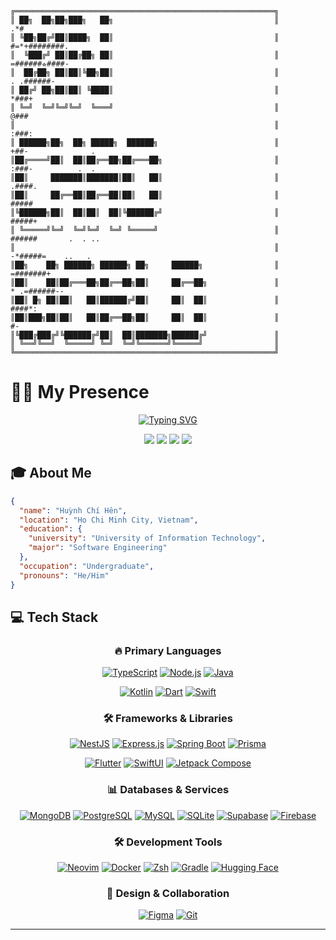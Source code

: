 ```
╔══════════════════════════════════════════════════════════╗                                               
║ ██╗  ██╗██╗███╗   ██╗                                    ║                .*#                         
║ ╚██╗██╔╝██║████╗  ██║                                    ║          #=*+########.                      
║  ╚███╔╝ ██║██╔██╗ ██║                                    ║           =######⭐︎####-                    
║  ██╔██╗ ██║██║╚██╗██║                                    ║            . .######-
║ ██╔╝ ██╗██║██║ ╚████║                                    ║                *###+                        
║ ╚═╝  ╚═╝╚═╝╚═╝  ╚═══╝                                    ║               @###                         
║                                                          ║                 :###:                       
║ ██████╗██╗  ██╗ █████╗  ██████╗                          ║                    +##-              .        
║██╔════╝██║  ██║██╔══██╗██╔═══██╗                         ║                     :###-          .  .             
║██║     ███████║███████║██║   ██║                         ║                      .####.                  
║██║     ██╔══██║██╔══██║██║   ██║                         ║                       #####                  
║╚██████╗██║  ██║██║  ██║╚██████╔╝                         ║                       #####+                 
║ ╚═════╝╚═╝  ╚═╝╚═╝  ╚═╝ ╚═════╝                          ║                       ######       .  . ..          
║                                                          ║                     -*#####=    ..   .       
║██╗    ██╗ ██████╗ ██████╗ ██╗     ██████╗                ║                   =#######+                  
║██║    ██║██╔═══██╗██╔══██╗██║     ██╔══██╗               ║             * .=######--                     
║██║ █╗ ██║██║   ██║██████╔╝██║     ██║  ██║               ║                 ####*:                       
║██║███╗██║██║   ██║██╔══██╗██║     ██║  ██║               ║                 #-                          
║╚███╔███╔╝╚██████╔╝██║  ██║███████╗██████╔╝               ║                 
║ ╚══╝╚══╝  ╚═════╝ ╚═╝  ╚═╝╚══════╝╚═════╝                ║
╚══════════════════════════════════════════════════════════╝
```
# 👨‍💻 My Presence

<div align="center">

[![Typing SVG](https://readme-typing-svg.herokuapp.com?font=Space+Mono&size=50&pause=800&color=FF5733F2&center=true&vCenter=true&width=800&lines=Hello%2C+World!;Xin+ch%C3%A0o%2C+Th%E1%BA%BF+gi%E1%BB%9Bi!;Bonjour%2C+le+monde!;%C2%A1Hola%2C+Mundo!;Hallo%2C+Welt!;%E3%81%93%E3%82%93%E3%81%AB%E3%81%A1%E3%81%AF%E3%80%81%E4%B8%96%E7%95%8C!;%EC%95%88%EB%85%95%2C+%EC%84%B8%EC%83%81!;%E4%BD%A0%E5%A5%BD%EF%BC%8C%E4%B8%96%E7%95%8C%EF%BC%81)](https://git.io/typing-svg)
  
[<img src="https://img.shields.io/badge/GitHub-100000?style=for-the-badge&logo=github&logoColor=white" />](https://github.com/LwkPhoenix)
[<img src="https://custom-icon-badges.demolab.com/badge/-Email-red?style=for-the-badge&logo=mail&logoColor=white"/>](mailto:Huynhchihen2005@gmail.com)
[<img src="https://custom-icon-badges.demolab.com/badge/-LinkedIn-0077B5?style=for-the-badge&logo=linkedin&logoColor=white"/>](https://www.linkedin.com/in/chihenhuynh/)
[<img src="https://custom-icon-badges.demolab.com/badge/-Facebook-1877F2?style=for-the-badge&logo=facebook&logoColor=white"/>](https://www.facebook.com/chihen.huynh)



</div>

## 🎓 About Me
```json
{
  "name": "Huỳnh Chí Hên",
  "location": "Ho Chi Minh City, Vietnam",
  "education": {
    "university": "University of Information Technology",
    "major": "Software Engineering"
  },
  "occupation": "Undergraduate",
  "pronouns": "He/Him"
}
```


## 💻 Tech Stack
<div align="center">

### 🔥 Primary Languages
[![TypeScript](https://img.shields.io/badge/TypeScript-3178C6?style=for-the-badge&logo=typescript&logoColor=white&labelColor=3178C6)](https://www.typescriptlang.org/)
[![Node.js](https://img.shields.io/badge/Node.js-339933?style=for-the-badge&logo=node.js&logoColor=white&labelColor=339933)](https://nodejs.org/)
[![Java](https://img.shields.io/badge/java-%23ED8B00?style=for-the-badge&logo=openjdk&logoColor=white&labelColor=ED8B00)](https://www.java.com/)

[![Kotlin](https://img.shields.io/badge/Kotlin-0095D5?style=for-the-badge&logo=kotlin&logoColor=white&labelColor=0095D5)](https://developer.android.com/kotlin)
[![Dart](https://img.shields.io/badge/Dart-0175C2?style=for-the-badge&logo=dart&logoColor=white&labelColor=0175C2)](https://dart.dev)
[![Swift](https://img.shields.io/badge/Swift-FA7343?style=for-the-badge&logo=swift&logoColor=white&labelColor=FA7343)](https://developer.apple.com/swift/)


### 🛠️ Frameworks & Libraries
[![NestJS](https://img.shields.io/badge/NestJS-E0234E?style=for-the-badge&logo=nestjs&logoColor=white&labelColor=E0234E)](https://nestjs.com/)
[![Express.js](https://img.shields.io/badge/Express.js-000000?style=for-the-badge&logo=express&logoColor=white&labelColor=000000)](https://expressjs.com/)
[![Spring Boot](https://img.shields.io/badge/Spring%20Boot-6DB33F?style=for-the-badge&logo=springboot&logoColor=white&labelColor=6DB33F)](https://spring.io/projects/spring-boot)
[![Prisma](https://img.shields.io/badge/Prisma-2D3748?style=for-the-badge&logo=prisma&logoColor=white&labelColor=2D3748)](https://www.prisma.io/)

[![Flutter](https://img.shields.io/badge/Flutter-02569B?style=for-the-badge&logo=flutter&logoColor=white&labelColor=02569B)](https://flutter.dev)
[![SwiftUI](https://img.shields.io/badge/SwiftUI-FA7343?style=for-the-badge&logo=swift&logoColor=white&labelColor=FA7343)](https://developer.apple.com/swiftui/)
[![Jetpack Compose](https://img.shields.io/badge/Jetpack%20Compose-4285F4?style=for-the-badge&logo=android&logoColor=white&labelColor=4285F4)](https://developer.android.com/jetpack/compose)

### 📊 Databases & Services
[![MongoDB](https://img.shields.io/badge/MongoDB-47A248?style=for-the-badge&logo=mongodb&logoColor=white&labelColor=47A248)](https://www.mongodb.com/)
[![PostgreSQL](https://img.shields.io/badge/PostgreSQL-336791?style=for-the-badge&logo=postgresql&logoColor=white&labelColor=336791)](https://www.postgresql.org/)
[![MySQL](https://img.shields.io/badge/MySQL-4479A1?style=for-the-badge&logo=mysql&logoColor=white&labelColor=4479A1)](https://www.mysql.com/)
[![SQLite](https://img.shields.io/badge/SQLite-003B57?style=for-the-badge&logo=sqlite&logoColor=white&labelColor=003B57)](https://www.sqlite.org/)
[![Supabase](https://img.shields.io/badge/Supabase-3ECF8E?style=for-the-badge&logo=supabase&logoColor=white&labelColor=3ECF8E)](https://supabase.com/)
[![Firebase](https://img.shields.io/badge/Firebase-FFCA28?style=for-the-badge&logo=firebase&logoColor=black&labelColor=FFCA28)](https://firebase.google.com/)


### 🛠️ Development Tools

[![Neovim](https://img.shields.io/badge/Neovim-57A143?style=for-the-badge&logo=neovim&logoColor=white&labelColor=57A143)](https://neovim.io/)
[![Docker](https://img.shields.io/badge/Docker-2496ED?style=for-the-badge&logo=docker&logoColor=white&labelColor=2496ED)](https://www.docker.com/)
[![Zsh](https://img.shields.io/badge/Zsh-6E5494?style=for-the-badge&logo=gnubash&logoColor=white&labelColor=6E5494)](https://github.com/ohmyzsh/ohmyzsh)
[![Gradle](https://img.shields.io/badge/Gradle-02303A?style=for-the-badge&logo=Gradle&logoColor=white&labelColor=02303A)](https://gradle.org/)
[![Hugging Face](https://img.shields.io/badge/Hugging%20Face-FFCC00?style=for-the-badge&logo=huggingface&logoColor=black&labelColor=FFCC00)](https://huggingface.co/)


### 🎨 Design & Collaboration
[![Figma](https://img.shields.io/badge/Figma-F24E1E?style=for-the-badge&logo=figma&logoColor=white&labelColor=F24E1E)](https://www.figma.com/)
[![Git](https://img.shields.io/badge/Git-F05032?style=for-the-badge&logo=git&logoColor=white&labelColor=F05032)](https://git-scm.com/)

</div>

---
